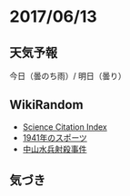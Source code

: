 # 2017/06/13

## 天気予報

今日（曇のち雨）/ 明日（曇り）

## WikiRandom

* [Science Citation Index](https://ja.wikipedia.org/wiki/Science_Citation_Index)
* [1941年のスポーツ](https://ja.wikipedia.org/wiki/1941%E5%B9%B4%E3%81%AE%E3%82%B9%E3%83%9D%E3%83%BC%E3%83%84)
* [中山水兵射殺事件](https://ja.wikipedia.org/wiki/%E4%B8%AD%E5%B1%B1%E6%B0%B4%E5%85%B5%E5%B0%84%E6%AE%BA%E4%BA%8B%E4%BB%B6)

## 気づき

